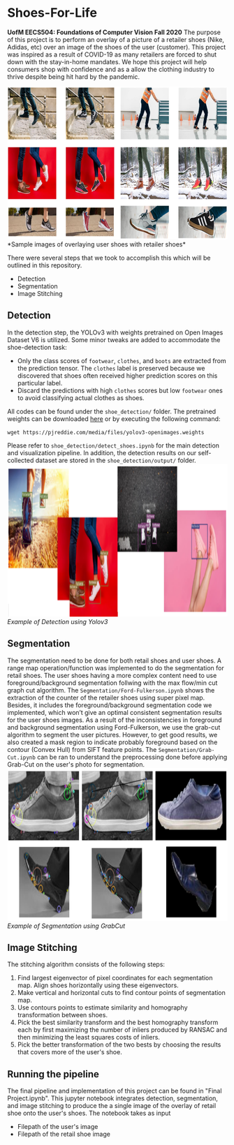 # Shoes-For-Life
**UofM EECS504: Foundations of Computer Vision Fall 2020**
The purpose of this project is to perform an overlay of a picture of a retailer shoes (Nike, Adidas, etc) over an image of the shoes of the user (customer). This project was inspired as a result of COVID-19 as many retailers are forced to shut down with the stay-in-home mandates. We hope this project will help consumers shop with confidence and as a allow the clothing industry to thrive despite being hit hard by the pandemic.  

<img src="images/Results.jpg" alt="drawing" height="350" title="Result Image"/>  
*Sample images of overlaying user shoes with retailer shoes*

There were several steps that we took to accomplish this which will be outlined in this repository.  
* Detection
* Segmentation
* Image Stitching

## Detection
In the detection step, the YOLOv3 with weights pretrained on Open Images Dataset V6 is utilized. Some minor tweaks are added to accommodate the shoe-detection task:

* Only the class scores of `footwear`, `clothes`, and `boots` are extracted from the prediction tensor. The `clothes` label is preserved because we discovered that shoes often received higher prediction scores on this particular label.
* Discard the predictions with high `clothes` scores but low `footwear` ones to avoid classifying actual clothes as shoes.

All codes can be found under the `shoe_detection/` folder. The pretrained weights can be downloaded [here](https://pjreddie.com/media/files/yolov3-openimages.weights) or by executing the following command:

```shell
wget https://pjreddie.com/media/files/yolov3-openimages.weights
```

Please refer to `shoe_detection/detect_shoes.ipynb` for the main detection and visualization pipeline. In addition, the detection results on our self-collected dataset are stored in the `shoe_detection/output/` folder. 
<img src="images/DetectionsExample.png" alt="drawing" height="350" title="Detection Example"/>  
*Example of Detection using Yolov3*

## Segmentation
The segmentation need to be done for both retail shoes and user shoes.
A range map operation/function was implemented to do the segmentation for retail shoes. 
The user shoes having a more complex content need to use foreground/background segmentation follwing with the max flow/min cut graph cut algorithm.
The `Segmentation/Ford-Fulkerson.ipynb` shows the extraction of the counter of the retailer shoes using super pixel map. Besides, it includes the foreground/background segmentation code we implemented, which won’t give an optimal consistent segmentation results for the user shoes images.
As a result of the inconsistencies in foreground and background segmentation using Ford-Fulkerson, we use the grab-cut algorithm to segment the user pictures. However, to get good results, we also created a mask region to indicate probably foreground based on the contour (Convex Hull) from SIFT feature points. The `Segmentation/Grab-Cut.ipynb` can be ran to understand the preprocessing done before applying Grab-Cut on the user's photo for segmentation.
<img src="images/SegmentationExample.png" alt="drawing" height="350" title="Segmentation Example"/>  
*Example of Segmentation using GrabCut*

## Image Stitching
The stitching algorithm consists of the following steps:
1. Find largest eigenvector of pixel coordinates for each segmentation map. Align shoes horizontally using these eigenvectors.
2. Make vertical and horizontal cuts to find contour points of segmentation map.
3. Use contours points to estimate similarity and homography transformation between shoes.
4. Pick the best similarity transform and the best homography transform each by first maximizing the number of inliers produced by RANSAC and then minimizing the least squares costs of inliers.
5. Pick the better transformation of the two bests by choosing the results that covers more of the user's shoe.

## Running the pipeline
The final pipeline and implementation of this project can be found in "Final Project.ipynb". This jupyter notebook integrates detection, segmentation, and image stitching to produce the a single image of the overlay of retail shoe onto the user's shoes. The notebook takes as input 
* Filepath of the user's image
* Filepath of the retail shoe image

